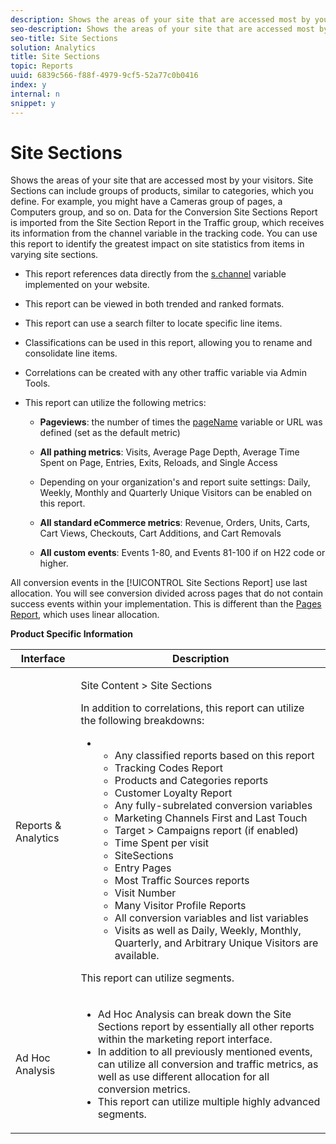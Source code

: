 ```yaml
---
description: Shows the areas of your site that are accessed most by your visitors. Site Sections can include groups of products, similar to categories, which you define. For example, you might have a Cameras group of pages, a Computers group, and so on. Data for the Conversion Site Sections Report is imported from the Site Section Report in the Traffic group, which receives its information from the channel variable in the tracking code. You can use this report to identify the greatest impact on site statistics from items in varying site sections.
seo-description: Shows the areas of your site that are accessed most by your visitors. Site Sections can include groups of products, similar to categories, which you define. For example, you might have a Cameras group of pages, a Computers group, and so on. Data for the Conversion Site Sections Report is imported from the Site Section Report in the Traffic group, which receives its information from the channel variable in the tracking code. You can use this report to identify the greatest impact on site statistics from items in varying site sections.
seo-title: Site Sections
solution: Analytics
title: Site Sections
topic: Reports
uuid: 6839c566-f88f-4979-9cf5-52a77c0b0416
index: y
internal: n
snippet: y
---
```


# Site Sections

Shows the areas of your site that are accessed most by your visitors. Site Sections can include groups of products, similar to categories, which you define. For example, you might have a Cameras group of pages, a Computers group, and so on. Data for the Conversion Site Sections Report is imported from the Site Section Report in the Traffic group, which receives its information from the channel variable in the tracking code. You can use this report to identify the greatest impact on site statistics from items in varying site sections.

* This report references data directly from the [s.channel](http://marketing.adobe.com/resources/help/en_US/sc/implement/index.html?f=c_channel) variable implemented on your website. 
* This report can be viewed in both trended and ranked formats. 
* This report can use a search filter to locate specific line items. 
* Classifications can be used in this report, allowing you to rename and consolidate line items. 
* Correlations can be created with any other traffic variable via Admin Tools. 
* This report can utilize the following metrics:

    * **Pageviews**: the number of times the [pageName](http://marketing.adobe.com/resources/help/en_US/sc/implement/index.html?f=c_pagename) variable or URL was defined (set as the default metric) 
    
    * **All pathing metrics**: Visits, Average Page Depth, Average Time Spent on Page, Entries, Exits, Reloads, and Single Access 
    * Depending on your organization's and report suite settings: Daily, Weekly, Monthly and Quarterly Unique Visitors can be enabled on this report. 
    * **All standard eCommerce metrics**: Revenue, Orders, Units, Carts, Cart Views, Checkouts, Cart Additions, and Cart Removals 
    * **All custom events**: Events 1-80, and Events 81-100 if on H22 code or higher.

All conversion events in the [!UICONTROL Site Sections Report] use last allocation. You will see conversion divided across pages that do not contain success events within your implementation. This is different than the [Pages Report](../../../components/c-variables/dimensionslist/reports-pages.md#concept_0219136EA25745B58434D0C7E751D7D5), which uses linear allocation.

**Product Specific Information** 

<table id="table_525FDF95C8ED4BF2A1E25BE2DA971EFB"> 
 <thead> 
  <tr> 
   <th colname="col1" class="entry"> Interface </th> 
   <th colname="col2" class="entry"> Description </th> 
  </tr> 
 </thead>
 <tbody> 
  <tr> 
   <td colname="col1"> Reports &amp; Analytics </td> 
   <td colname="col2"> <p> <span class="uicontrol"> Site Content</span> &gt; <span class="uicontrol"> Site Sections</span> </p> <p>In addition to correlations, this report can utilize the following breakdowns: </p> 
    <ul id="ul_9CD009D89B134C53807332E3C88D3C44"> 
     <li id="li_566417EB074D425C9A1F4FB28AA7FAB4"> 
      <ul id="ul_3795C7AAE6DA4B7E96FCDC7F3211DFBB"> 
       <li id="li_50B295E961724CFB83D222DE9B4C7FF2">Any classified reports based on this report </li> 
       <li id="li_697682892D8841BC8120BEC0E1AE9753"> <span class="wintitle"> Tracking Codes Report</span> </li> 
       <li id="li_F6D893FCBA7A4B3EB04715833CA41022"> <span class="wintitle"> Products</span> and <span class="wintitle"> Categories</span> reports </li> 
       <li id="li_9F379E61DB4F4753AE1FFFC8F9C17347"> <span class="wintitle"> Customer Loyalty Report</span> </li> 
       <li id="li_64A6A06F9265410ABB425DA4AF50C440">Any fully-subrelated conversion variables </li> 
       <li id="li_907DDFCC35AB48EEA5B169B4A2598FB1"> <span class="wintitle"> Marketing Channels First and Last Touch</span> </li> 
       <li id="li_B08A0DCB40154152AF1033B7629A5B5A"> <span class="uicontrol"> Target</span> &gt; <span class="uicontrol"> Campaigns</span> report (if enabled) </li> 
       <li id="li_6D4E65DD6E2B49C9A8C12181D23F185A">Time Spent per visit </li> 
       <li id="li_C6D3AD5A534243A8A6E17C663FEBA6BA">SiteSections </li> 
       <li id="li_E1F46EED5CE2425D83200A2FCB686EE5">Entry Pages </li> 
       <li id="li_1201EE0EBF13476C9A9525E0700F30F3">Most Traffic Sources reports </li> 
       <li id="li_563E07858FB1473BB22C2B191E8BE620">Visit Number </li> 
       <li id="li_1CAD77ABA6A2454282A4DA7E88C047E8">Many Visitor Profile Reports </li> 
       <li id="li_D3A04E4CD8EC4646AAB90BF19F0AFA8A">All conversion variables and list variables </li> 
       <li id="li_01C194CE0F3E4C0694A34B4C6697F385">Visits as well as Daily, Weekly, Monthly, Quarterly, and Arbitrary Unique Visitors are available. </li> 
      </ul> </li> 
    </ul> <p>This report can utilize segments. </p> </td> 
  </tr> 
  <tr> 
   <td colname="col1"> Ad Hoc Analysis </td> 
   <td colname="col2"> 
    <ul id="ul_DFF9BFC01FC1424B8905C2D2C0EFD156"> 
     <li id="li_65FDF1C165C84F729E0EE84FF671B5E4">Ad Hoc Analysis can break down the Site Sections report by essentially all other reports within the marketing report interface. </li> 
     <li id="li_2159DE10C52D40AA89E4C934FC184641">In addition to all previously mentioned events, can utilize all conversion and traffic metrics, as well as use different allocation for all conversion metrics. </li> 
     <li id="li_3A23C6286D314B5D814612469F4F77C5">This report can utilize multiple highly advanced segments. </li> 
    </ul> </td> 
  </tr> 
 </tbody> 
</table>

